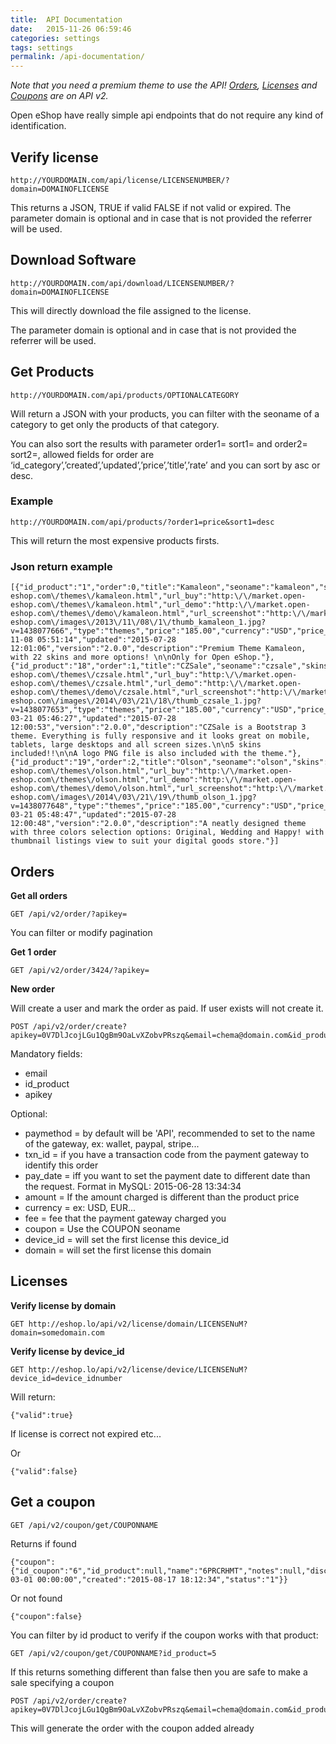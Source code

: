 ```yaml
---
title:  API Documentation 
date:   2015-11-26 06:59:46
categories: settings
tags: settings
permalink: /api-documentation/
---
```

_Note that you need a premium theme to use the API! [Orders](#orders), [Licenses](#licenses) and [Coupons](#get-a-coupon) are on API v2._

Open eShop have really simple api endpoints that do not require any kind of identification.

## Verify license

    http://YOURDOMAIN.com/api/license/LICENSENUMBER/?domain=DOMAINOFLICENSE

This returns a JSON, TRUE if valid FALSE if not valid or expired.
The parameter domain is optional and in case that is not provided the referrer will be used.

## Download Software

    http://YOURDOMAIN.com/api/download/LICENSENUMBER/?domain=DOMAINOFLICENSE

This will directly download the file assigned to the license.

The parameter domain is optional and in case that is not provided the referrer will be used.

## Get Products

    http://YOURDOMAIN.com/api/products/OPTIONALCATEGORY

Will return a JSON with your products, you can filter with the seoname of a category to get only the products of that category.

You can also sort the results with parameter order1= sort1= and order2= sort2=, allowed fields for order are ‘id_category’,’created’,’updated’,’price’,’title’,’rate’ and you can sort by asc or desc.

### Example

    http://YOURDOMAIN.com/api/products/?order1=price&sort1=desc

This will return the most expensive products firsts.

### Json return example

    [{"id_product":"1","order":0,"title":"Kamaleon","seoname":"kamaleon","skins":"amelia,cerulean,cosmo,cyborg,flatly,journal,readable,simplex,slate,spacelab,united,yeti,bootstrap,cupid,lumen,darkly,shamrock,pinkiepie,superhero,sandstone,paper,oc","url_more":"http:\/\/market.open-eshop.com\/themes\/kamaleon.html","url_buy":"http:\/\/market.open-eshop.com\/themes\/kamaleon.html","url_demo":"http:\/\/market.open-eshop.com\/themes\/demo\/kamaleon.html","url_screenshot":"http:\/\/market.open-eshop.com\/images\/2013\/11\/08\/1\/thumb_kamaleon_1.jpg?v=1438077666","type":"themes","price":"185.00","currency":"USD","price_offer":null,"offer_valid":null,"rate":"5.00","created":"2013-11-08 05:51:14","updated":"2015-07-28 12:01:06","version":"2.0.0","description":"Premium Theme Kamaleon, with 22 skins and more options! \n\nOnly for Open eShop."},{"id_product":"18","order":1,"title":"CZSale","seoname":"czsale","skins":"original,cosmo,cyborg,readable,superhero,paper,sandstone","url_more":"http:\/\/market.open-eshop.com\/themes\/czsale.html","url_buy":"http:\/\/market.open-eshop.com\/themes\/czsale.html","url_demo":"http:\/\/market.open-eshop.com\/themes\/demo\/czsale.html","url_screenshot":"http:\/\/market.open-eshop.com\/images\/2014\/03\/21\/18\/thumb_czsale_1.jpg?v=1438077653","type":"themes","price":"185.00","currency":"USD","price_offer":null,"offer_valid":null,"rate":null,"created":"2014-03-21 05:46:27","updated":"2015-07-28 12:00:53","version":"2.0.0","description":"CZSale is a Bootstrap 3 theme. Everything is fully responsive and it looks great on mobile, tablets, large desktops and all screen sizes.\n\n5 skins included!!\n\nA logo PNG file is also included with the theme."},{"id_product":"19","order":2,"title":"Olson","seoname":"olson","skins":"original,wedding,happy","url_more":"http:\/\/market.open-eshop.com\/themes\/olson.html","url_buy":"http:\/\/market.open-eshop.com\/themes\/olson.html","url_demo":"http:\/\/market.open-eshop.com\/themes\/demo\/olson.html","url_screenshot":"http:\/\/market.open-eshop.com\/images\/2014\/03\/21\/19\/thumb_olson_1.jpg?v=1438077648","type":"themes","price":"185.00","currency":"USD","price_offer":null,"offer_valid":null,"rate":null,"created":"2014-03-21 05:48:47","updated":"2015-07-28 12:00:48","version":"2.0.0","description":"A neatly designed theme with three colors selection options: Original, Wedding and Happy! with thumbnail listings view to suit your digital goods store."}]



## Orders

**Get all orders**

    GET /api/v2/order/?apikey=

You can filter or modify pagination

**Get 1 order**

    GET /api/v2/order/3424/?apikey=

**New order**

Will create a user and mark the order as paid. If user exists will not create it.

    POST /api/v2/order/create?apikey=0V7DlJcojLGu1QgBm9OaLvXZobvPRszq&email=chema@domain.com&id_product=1

Mandatory fields:

+ email
+ id_product
+ apikey

Optional:

+ paymethod = by default will be 'API', recommended to set to the name of the gateway, ex: wallet, paypal, stripe...
+ txn_id = if you have a transaction code from the payment gateway to identify this order
+ pay_date = iff you want to set the payment date to different date than the request. Format in MySQL: 2015-06-28 13:34:34
+ amount = If the amount charged is different than the product price
+ currency = ex: USD, EUR...
+ fee = fee that the payment gateway charged you
+ coupon = Use the COUPON seoname
+ device_id = will set the first license this device_id
+ domain = will set the first license this domain


## Licenses

**Verify license by domain**

    GET http://eshop.lo/api/v2/license/domain/LICENSENuM?domain=somedomain.com

**Verify license by device_id**

    GET http://eshop.lo/api/v2/license/device/LICENSENuM?device_id=device_idnumber

Will return:

    {"valid":true} 

If license is correct not expired etc...

Or

    {"valid":false}


## Get a coupon

    GET /api/v2/coupon/get/COUPONNAME

Returns if found

    {"coupon":{"id_coupon":"6","id_product":null,"name":"6PRCRHMT","notes":null,"discount_amount":"0.000","discount_percentage":"33.000","number_coupons":"1","valid_date":"2023-03-01 00:00:00","created":"2015-08-17 18:12:34","status":"1"}}

Or not found

    {"coupon":false}

You can filter by id product to verify if the coupon works with that product:
    
    GET /api/v2/coupon/get/COUPONNAME?id_product=5

If this returns something different than false then you are safe to make a sale specifying a coupon

    POST /api/v2/order/create?apikey=0V7DlJcojLGu1QgBm9OaLvXZobvPRszq&email=chema@domain.com&id_product=1&coupon=COUPONNAME

This will generate the order with the coupon added already








